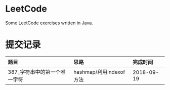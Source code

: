 # LeetCode
Some LeetCode exercises written in Java.

# 提交记录 
|题目|思路|完成时间|
|:--|:--|:--|
|387_字符串中的第一个唯一字符|hashmap/利用indexof方法|2018-09-19|
